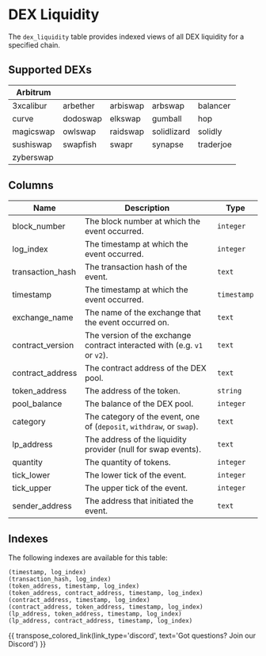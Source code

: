 # DEX Liquidity

The `dex_liquidity` table provides indexed views of all DEX liquidity for a specified chain.

## Supported DEXs
| Arbitrum | | | | |
| --- | --- | --- | --- | --- |
| 3xcalibur | arbether | arbiswap | arbswap | balancer | camelot |
| curve | dodoswap | elkswap | gumball | hop | kyber |
| magicswap | owlswap | raidswap | solidlizard | solidly | summaswap |
| sushiswap | swapfish | swapr | synapse | traderjoe | uniswap | 
| zyberswap |


## Columns
| Name                | Description                                                                 | Type        |
| --------- | --------- | --------------------------------------------------------------------------- |
| block_number | The block number at which the event occurred. | `integer` |
| log_index | The timestamp at which the event occurred. | `integer` |
| transaction_hash | The transaction hash of the event. | `text` |
| timestamp | The timestamp at which the event occurred. | `timestamp` |
| exchange_name | The name of the exchange that the event occurred on. | `text` |
| contract_version | The version of the exchange contract interacted with (e.g. `v1` or `v2`). | `text` |
| contract_address | The contract address of the DEX pool. | `text` |
| token_address | The address of the token.	 | `string`      |
| pool_balance | The balance of the DEX pool. | `integer` |
| category | The category of the event, one of (`deposit`, `withdraw`, or `swap`). | `text` |
| lp_address | The address of the liquidity provider (null for swap events). | `text` |
| quantity | The quantity of tokens. | `integer` |
| tick_lower | The lower tick of the event. | `integer` |
| tick_upper | The upper tick of the event. | `integer` |
| sender_address | The address that initiated the event. | `text` |

## Indexes
The following indexes are available for this table:

```
(timestamp, log_index)
(transaction_hash, log_index)
(token_address, timestamp, log_index)
(token_address, contract_address, timestamp, log_index)
(contract_address, timestamp, log_index)
(contract_address, token_address, timestamp, log_index)
(lp_address, token_address, timestamp, log_index)
(lp_address, contract_address, timestamp, log_index)
```


{{ transpose_colored_link(link_type='discord', text='Got questions?  Join our Discord') }}
